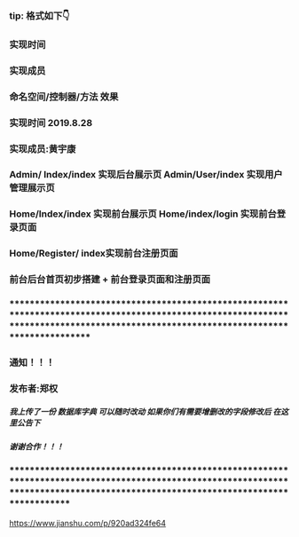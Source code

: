 ﻿### tip:    格式如下👇

### 实现时间

### 实现成员

###  命名空间/控制器/方法        效果



### 实现时间 2019.8.28

### 实现成员:黄宇康

### Admin/ Index/index  实现后台展示页     Admin/User/index 实现用户管理展示页 

### Home/Index/index 实现前台展示页    Home/index/login 实现前台登录页面

### Home/Register/ index实现前台注册页面 

### 前台后台首页初步搭建 + 前台登录页面和注册页面

### *************************************************************************************************************************************************************************************

### 通知！！！

### 发布者:郑权

##### 我上传了一份 数据库字典 可以随时改动 如果你们有需要增删改的字段修改后  在这里公告下

#####  谢谢合作！！！

### *********************************************************************************************************************************************************************************

https://www.jianshu.com/p/920ad324fe64

